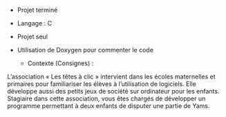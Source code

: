- Projet terminé 
- Langage : C
- Projet seul
- Utilisation de Doxygen pour commenter le code

  - Contexte (Consignes) :

L’association « Les têtes à clic » intervient dans les écoles maternelles et primaires
pour familiariser les élèves à l’utilisation de logiciels. Elle développe aussi des petits
jeux de société sur ordinateur pour les enfants. Stagiaire dans cette association, vous
êtes chargés de développer un programme permettant à deux enfants de disputer une
partie de Yams.
